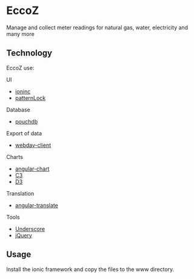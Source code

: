 # EccoZ

Manage and collect meter readings for natural gas, water, electricity and many more


## Technology

EccoZ use:

UI
* [ioninc]
* [patternLock]

Database
* [pouchdb]

Export of data
* [webdav-client]

Charts
* [angular-chart]
* [C3]
* [D3]

Translation
* [angular-translate]

Tools
* [Underscore]
* [jQuery]


## Usage

Install the ionic framework and copy the files to the www directory.


[ioninc]: http://ionicframework.com
[pouchdb]: http://pouchdb.com
[angular-chart]: https://github.com/maxklenk/angular-chart
[angular-translate]: http://github.com/angular-translate/angular-translate
[C3]: https://github.com/masayuki0812/c3
[D3]: https://github.com/mbostock/d3
[jQuery]: http://jquery.com/
[patternLock]: https://github.com/s-yadav/patternLock
[Underscore]: http://underscorejs.org
[webdav-client]: https://github.com/sara-nl/js-webdav-client